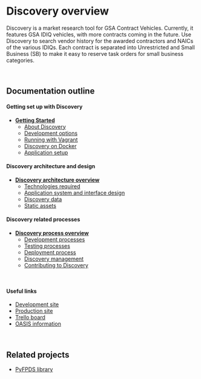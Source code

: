 
# Discovery overview

Discovery is a market research tool for GSA Contract Vehicles. Currently, it features GSA IDIQ vehicles, with more contracts coming in the future. Use Discovery to search vendor history for the awarded contractors and NAICs of the various IDIQs. Each contract is separated into Unrestricted and Small Business (SB) to make it easy to reserve task orders for small business categories.

<br/>

## Documentation outline

#### Getting set up with Discovery

* **[Getting Started](start/readme.md)**
  * [About Discovery](start/about.md)
  * [Development options](start/development.md)
  * [Running with Vagrant](start/vagrant.md)
  * [Discovery on Docker](start/docker.md)
  * [Application setup](start/setup.md)

#### Discovery architecture and design

* **[Discovery architecture overview](architecture/readme.md)**
  * [Technologies required](architecture/technologies.md)
  * [Application system and interface design](architecture/design.md)
  * [Discovery data](architecture/data.md)
  * [Static assets](architecture/assets.md)

#### Discovery related processes

* **[Discovery process overview](process/readme.md)**
  * [Development processes](process/development.md)
  * [Testing processes](process/testing.md)
  * [Deployment process](process/deployment.md)
  * [Discovery management](process/management.md)
  * [Contributing to Discovery](process/contributing.md)

<br/>

#### Useful links

* [Development site](https://discovery-dev.app.cloud.gov)
* [Production site](https://discovery.gsa.gov)
* [Trello board](https://trello.com/b/AEoWtET7/discovery-20)
* [OASIS information](https://www.gsa.gov/acquisition/products-services/professional-services/one-acquisition-solution-for-integrated-services-oasis)

<br/>

## Related projects

* [PyFPDS library](https://github.com/18f/pyfpds)

<br/>
